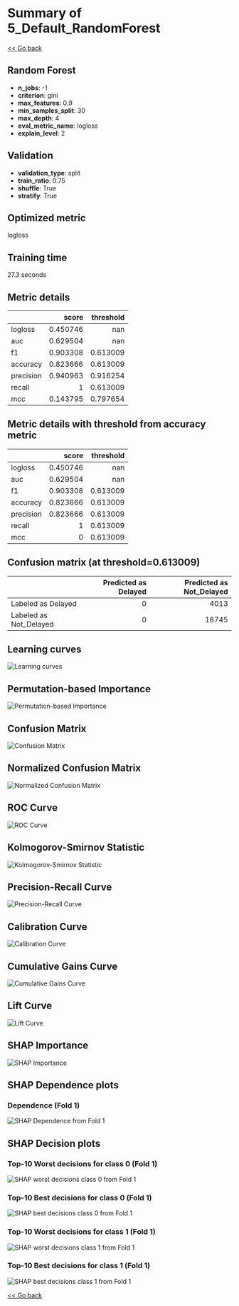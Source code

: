 # Summary of 5_Default_RandomForest

[<< Go back](../README.md)


## Random Forest
- **n_jobs**: -1
- **criterion**: gini
- **max_features**: 0.9
- **min_samples_split**: 30
- **max_depth**: 4
- **eval_metric_name**: logloss
- **explain_level**: 2

## Validation
 - **validation_type**: split
 - **train_ratio**: 0.75
 - **shuffle**: True
 - **stratify**: True

## Optimized metric
logloss

## Training time

27.3 seconds

## Metric details
|           |    score |   threshold |
|:----------|---------:|------------:|
| logloss   | 0.450746 |  nan        |
| auc       | 0.629504 |  nan        |
| f1        | 0.903308 |    0.613009 |
| accuracy  | 0.823666 |    0.613009 |
| precision | 0.940963 |    0.916254 |
| recall    | 1        |    0.613009 |
| mcc       | 0.143795 |    0.797654 |


## Metric details with threshold from accuracy metric
|           |    score |   threshold |
|:----------|---------:|------------:|
| logloss   | 0.450746 |  nan        |
| auc       | 0.629504 |  nan        |
| f1        | 0.903308 |    0.613009 |
| accuracy  | 0.823666 |    0.613009 |
| precision | 0.823666 |    0.613009 |
| recall    | 1        |    0.613009 |
| mcc       | 0        |    0.613009 |


## Confusion matrix (at threshold=0.613009)
|                        |   Predicted as Delayed |   Predicted as Not_Delayed |
|:-----------------------|-----------------------:|---------------------------:|
| Labeled as Delayed     |                      0 |                       4013 |
| Labeled as Not_Delayed |                      0 |                      18745 |

## Learning curves
![Learning curves](learning_curves.png)

## Permutation-based Importance
![Permutation-based Importance](permutation_importance.png)
## Confusion Matrix

![Confusion Matrix](confusion_matrix.png)


## Normalized Confusion Matrix

![Normalized Confusion Matrix](confusion_matrix_normalized.png)


## ROC Curve

![ROC Curve](roc_curve.png)


## Kolmogorov-Smirnov Statistic

![Kolmogorov-Smirnov Statistic](ks_statistic.png)


## Precision-Recall Curve

![Precision-Recall Curve](precision_recall_curve.png)


## Calibration Curve

![Calibration Curve](calibration_curve_curve.png)


## Cumulative Gains Curve

![Cumulative Gains Curve](cumulative_gains_curve.png)


## Lift Curve

![Lift Curve](lift_curve.png)



## SHAP Importance
![SHAP Importance](shap_importance.png)

## SHAP Dependence plots

### Dependence (Fold 1)
![SHAP Dependence from Fold 1](learner_fold_0_shap_dependence.png)

## SHAP Decision plots

### Top-10 Worst decisions for class 0 (Fold 1)
![SHAP worst decisions class 0 from Fold 1](learner_fold_0_shap_class_0_worst_decisions.png)
### Top-10 Best decisions for class 0 (Fold 1)
![SHAP best decisions class 0 from Fold 1](learner_fold_0_shap_class_0_best_decisions.png)
### Top-10 Worst decisions for class 1 (Fold 1)
![SHAP worst decisions class 1 from Fold 1](learner_fold_0_shap_class_1_worst_decisions.png)
### Top-10 Best decisions for class 1 (Fold 1)
![SHAP best decisions class 1 from Fold 1](learner_fold_0_shap_class_1_best_decisions.png)

[<< Go back](../README.md)
